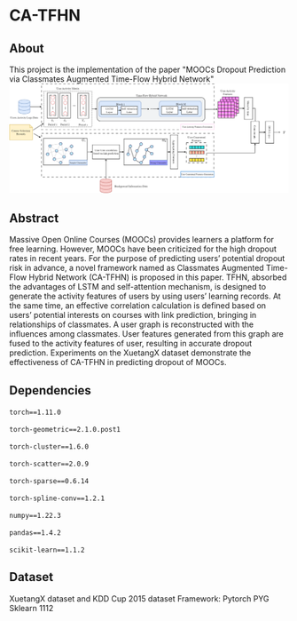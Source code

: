 # CA-TFHN
## About
This project is the implementation of the paper "MOOCs Dropout Prediction via Classmates Augmented Time-Flow Hybrid Network"
![all_method](PaperPic/all_method.png)

## Abstract
Massive Open Online Courses (MOOCs) provides learners
a platform for free learning. However, MOOCs have been criticized for
the high dropout rates in recent years. For the purpose of predicting
users’ potential dropout risk in advance, a novel framework named as
Classmates Augmented Time-Flow Hybrid Network (CA-TFHN) is proposed in this paper. TFHN, absorbed the advantages of LSTM and self-attention mechanism, is designed to generate the activity features of
users by using users’ learning records. At the same time, an effective
correlation calculation is defined based on users’ potential interests on
courses with link prediction, bringing in relationships of classmates. A
user graph is reconstructed with the influences among classmates. User
features generated from this graph are fused to the activity features
of user, resulting in accurate dropout prediction. Experiments on the
XuetangX dataset demonstrate the effectiveness of CA-TFHN in predicting dropout of MOOCs.

## Dependencies
```torch==1.11.0```<p>
```torch-geometric==2.1.0.post1```<p>
```torch-cluster==1.6.0```<p>
```torch-scatter==2.0.9```<p>
```torch-sparse==0.6.14```<p>
```torch-spline-conv==1.2.1```<p>
```numpy==1.22.3```<p>
```pandas==1.4.2```<p>
```scikit-learn==1.1.2```<p>


## Dataset
XuetangX dataset and KDD Cup 2015 dataset
Framework:
Pytorch PYG Sklearn 1112
